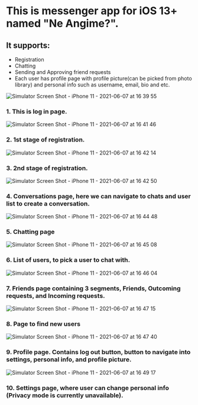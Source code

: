 # This is messenger app for iOS 13+ named "Ne Angime?".
## It supports:
- Registration
- Chatting
- Sending and Approving friend requests
- Each user has profile page with profile picture(can be picked from photo library) and personal info such as username, email, bio and etc.

![Simulator Screen Shot - iPhone 11 - 2021-06-07 at 16 39 55](https://user-images.githubusercontent.com/68700872/121003145-014d9d00-c7af-11eb-8562-77ff0e43adc1.png)

### 1. This is log in page.

![Simulator Screen Shot - iPhone 11 - 2021-06-07 at 16 41 46](https://user-images.githubusercontent.com/68700872/121003354-4245b180-c7af-11eb-991a-1b474761ccaa.png)

### 2. 1st stage of registration.

![Simulator Screen Shot - iPhone 11 - 2021-06-07 at 16 42 14](https://user-images.githubusercontent.com/68700872/121003413-52f62780-c7af-11eb-8691-b76ed3a3169f.png)

### 3. 2nd stage of registration.

![Simulator Screen Shot - iPhone 11 - 2021-06-07 at 16 42 50](https://user-images.githubusercontent.com/68700872/121003479-686b5180-c7af-11eb-8377-0e2473fb8ee2.png)

### 4. Conversations page, here we can navigate to chats and user list to create a conversation.

![Simulator Screen Shot - iPhone 11 - 2021-06-07 at 16 44 48](https://user-images.githubusercontent.com/68700872/121003733-ae281a00-c7af-11eb-9722-6ee9c9aca449.png)

### 5. Chatting page

![Simulator Screen Shot - iPhone 11 - 2021-06-07 at 16 45 08](https://user-images.githubusercontent.com/68700872/121003780-ba13dc00-c7af-11eb-912a-a9ed2ff8e8fa.png)

### 6. List of users, to pick a user to chat with.

![Simulator Screen Shot - iPhone 11 - 2021-06-07 at 16 46 04](https://user-images.githubusercontent.com/68700872/121003899-dc0d5e80-c7af-11eb-9abc-e8d4c6271ec4.png)

### 7. Friends page containing 3 segments, Friends, Outcoming requests, and Incoming requests.

![Simulator Screen Shot - iPhone 11 - 2021-06-07 at 16 47 15](https://user-images.githubusercontent.com/68700872/121004056-06f7b280-c7b0-11eb-8a92-0c9aff4993d4.png)

### 8. Page to find new users

![Simulator Screen Shot - iPhone 11 - 2021-06-07 at 16 47 40](https://user-images.githubusercontent.com/68700872/121004111-1840bf00-c7b0-11eb-901f-d535af22b303.png)

### 9. Profile page. Contains log out button, button to navigate into settings, personal info, and profile picture.

![Simulator Screen Shot - iPhone 11 - 2021-06-07 at 16 49 17](https://user-images.githubusercontent.com/68700872/121004282-4faf6b80-c7b0-11eb-8123-52a5aa0caa2c.png)

### 10. Settings page, where user can change personal info (Privacy mode is currently unavailable).







